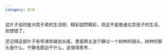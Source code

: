 ```yaml
---
category: 影评
---
```


这片子说的是大院子弟的生活把，精彩固然精彩，但这不是普通北京孩子的生活，别想错了。

还记得这部片子有导演剪辑加长版，里面男主送宁静过一个树林的镜头，树林的那头是什么，宁静去那边干什么，这值得思考...
